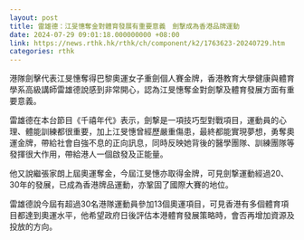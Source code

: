 ```yaml
---
layout: post
title: 雷雄德：江旻憓奪金對體育發展有重要意義　劍撃成為香港品牌運動
date: 2024-07-29 09:01:18.000000000 +08:00
link: https://news.rthk.hk/rthk/ch/component/k2/1763623-20240729.htm
categories: rthk
---
```


港隊劍擊代表江旻憓奪得巴黎奧運女子重劍個人賽金牌，香港教育大學健康與體育學系高級講師雷雄德說感到非常開心，認為江旻憓奪金對劍撃及體育發展方面有重要意義。

雷雄德在本台節目《千禧年代》表示，劍撃是一項技巧型對戰項目，運動員的心理、體能訓練都很重要，加上江旻憓曾經歷嚴重傷患，最終都能實現夢想，勇奪奧運金牌，帶給社會自強不息的正向訊息，同時反映她背後的醫學團隊、訓練團隊等發揮很大作用，帶給港人一個啟發及正能量。

他又說繼張家朗上屆奧運奪金，今屆江旻憓亦取得金牌，可見劍撃運動經過20、30年的發展，已成為香港牌品運動，亦鞏固了國際大賽的地位。

雷雄德說今屆有超過30名港隊運動員參加13個奧運項目，可見香港有多個體育項目都達到奧運水平，他希望政府日後評估本港體育發展策略時，會否再增加資源及投放的方向。
